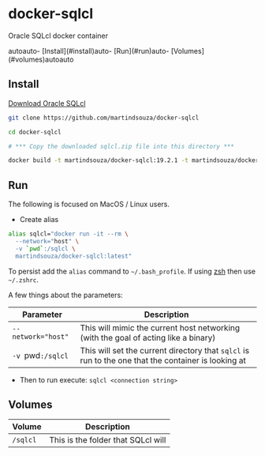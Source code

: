 # docker-sqlcl

Oracle SQLcl docker container

<!-- TOC depthFrom:2 -->autoauto- [Install](#install)auto- [Run](#run)auto- [Volumes](#volumes)autoauto<!-- /TOC -->

## Install

[Download Oracle SQLcl](http://www.oracle.com/technetwork/developer-tools/sqlcl/downloads/index.html)

```bash
git clone https://github.com/martindsouza/docker-sqlcl

cd docker-sqlcl

# *** Copy the downloaded sqlcl.zip file into this directory ***

docker build -t martindsouza/docker-sqlcl:19.2.1 -t martindsouza/docker-sqlcl:latest .
```

## Run

The following is focused on MacOS / Linux users.

- Create alias

```bash
alias sqlcl="docker run -it --rm \
  --network="host" \
  -v `pwd`:/sqlcl \
  martindsouza/docker-sqlcl:latest"
```

To persist add the `alias` command to `~/.bash_profile`. If using [zsh](https://ohmyz.sh/) then use `~/.zshrc`.

A few things about the parameters:


Parameter | Description
---------|----------
`--network="host"` |  This will mimic the current host networking (with the goal of acting like a binary)
`-v `pwd`:/sqlcl` | This will set the current directory that `sqlcl` is run to the one that the container is looking at

- Then to run execute: `sqlcl <connection string>`

## Volumes

Volume | Description
---------|----------
`/sqlcl` | This is the folder that SQLcl will 
